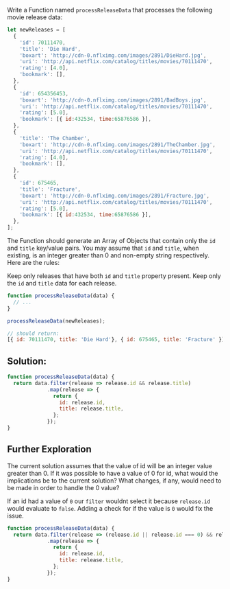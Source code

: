 Write a Function named `processReleaseData` that processes the following movie release data:
```js
let newReleases = [
  {
    'id': 70111470,
    'title': 'Die Hard',
    'boxart': 'http://cdn-0.nflximg.com/images/2891/DieHard.jpg',
    'uri': 'http://api.netflix.com/catalog/titles/movies/70111470',
    'rating': [4.0],
    'bookmark': [],
  },
  {
    'id': 654356453,
    'boxart': 'http://cdn-0.nflximg.com/images/2891/BadBoys.jpg',
    'uri': 'http://api.netflix.com/catalog/titles/movies/70111470',
    'rating': [5.0],
    'bookmark': [{ id:432534, time:65876586 }],
  },
  {
    'title': 'The Chamber',
    'boxart': 'http://cdn-0.nflximg.com/images/2891/TheChamber.jpg',
    'uri': 'http://api.netflix.com/catalog/titles/movies/70111470',
    'rating': [4.0],
    'bookmark': [],
  },
  {
    'id': 675465,
    'title': 'Fracture',
    'boxart': 'http://cdn-0.nflximg.com/images/2891/Fracture.jpg',
    'uri': 'http://api.netflix.com/catalog/titles/movies/70111470',
    'rating': [5.0],
    'bookmark': [{ id:432534, time:65876586 }],
  },
];
```

The Function should generate an Array of Objects that contain only the `id` and `title` key/value pairs. You may assume that `id` and `title`, when existing, is an integer greater than 0 and non-empty string respectively. Here are the rules:

Keep only releases that have both `id` and `title` property present.
Keep only the `id` and `title` data for each release.

```js
function processReleaseData(data) {
  // ...
}

processReleaseData(newReleases);

// should return:
[{ id: 70111470, title: 'Die Hard'}, { id: 675465, title: 'Fracture' }];
```


## Solution:
```js
function processReleaseData(data) {
  return data.filter(release => release.id && release.title)
             .map(release => {
               return {
                 id: release.id,
                 title: release.title,
               };
             });
}
```


## Further Exploration
The current solution assumes that the value of id will be an integer value greater than 0. If it was possible to have a value of 0 for id, what would the implications be to the current solution? What changes, if any, would need to be made in order to handle the 0 value?

If an id had a value of `0` our `filter` wouldnt select it because `release.id` would evaluate to `false`. Adding a check for if the value is `0` would fix the issue.
```js
function processReleaseData(data) {
  return data.filter(release => (release.id || release.id === 0) && release.title)
             .map(release => {
               return {
                 id: release.id,
                 title: release.title,
               };
             });
}
```